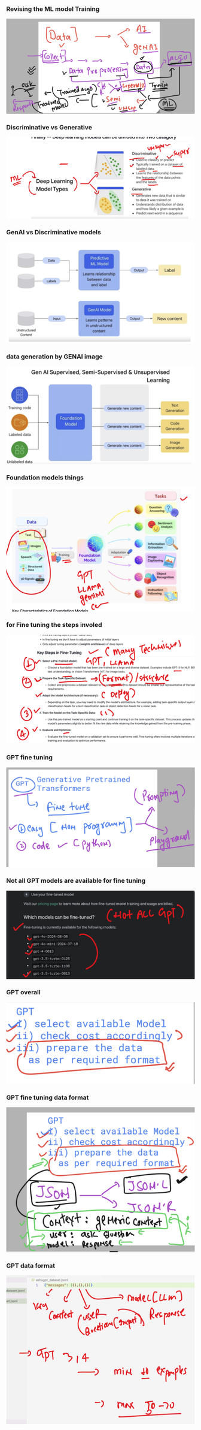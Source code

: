 ### Revising the ML model Training 

<img src="ml1.png">

### Discriminative vs Generative 

<img src="ml2.png">

### GenAI vs Discriminative models

<img src="ml3.png">

### data generation by GENAI image 

<img src="ml4.png">

### Foundation models things 

<img src="ml5.png">

### for Fine tuning the steps involed 

<img src="m.png">

### GPT fine tuning 

<img src="gpt1.png">

### Not all GPT models are available for fine tuning 

<img src="gpt2.png">

### GPT overall 

<img src="gpt3.png">


### GPT fine tuning data format 

<img src="format1.png">

### GPT data format 

<img src="format2.png">

